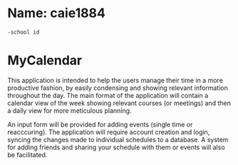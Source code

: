 # Name: caie1884
    -school id
    
# MyCalendar
This application is intended to help the users manage their time in a more productive fashion, by easily condensing and showing relevant information throughout the day.
The main format of the application will contain a calendar view of the week showing relevant courses (or meetings) and then a daily view for more meticulous planning.

An input form will be provided for adding events (single time or reacccuring).
The application will require account creation and login, syncing the changes made to individual schedules to a database.
A system for adding friends and sharing your schedule with them or events will also be facilitated.


